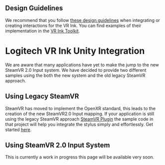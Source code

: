 ## Design Guidelines
We recommend that you follow [these design guidelines](Documentation/DesignGuidelines) when integrating or creating interactions for the VR Ink. You can find examples of their implementation in the [VR Ink Toolkit](Assets/Toolkit).

# Logitech VR Ink Unity Integration

We are aware that many applications have yet to make the jump to the new SteamVR 2.0 Input system. We have decided to provide two different samples using the both the new system and the old legacy SteamVR approach.

## Using Legacy SteamVR
SteamVR has moved to implement the OpenXR standard, this leads to the creation of the new SteamVR2.0 Input mapping. If your application is still using the legacy SteamVR approach [SteamVR Plugin](https://github.com/ValveSoftware/steamvr_unity_plugin/releases/tag/1.2.3) the sample code in that project will help you integrate the stylus simply and effortlessly.
Get started [here](Assets/UnitySampleProjects/UnitySample_LegacySteamVR).

## Using SteamVR 2.0 Input System
This is currently a work in progress this page will be available very soon. 
